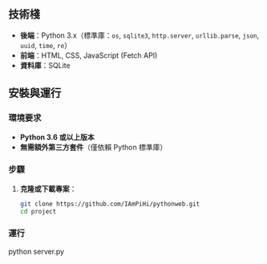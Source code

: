 ## 技術棧
- **後端**：Python 3.x（標準庫：`os`, `sqlite3`, `http.server`, `urllib.parse`, `json`, `uuid`, `time`, `re`）
- **前端**：HTML, CSS, JavaScript (Fetch API)
- **資料庫**：SQLite

## 安裝與運行

### 環境要求
- **Python 3.6 或以上版本**
- **無需額外第三方套件**（僅依賴 Python 標準庫）

### 步驟
1. **克隆或下載專案**：
   ```bash
   git clone https://github.com/IAmPiHi/pythonweb.git
   cd project
### 運行
python server.py
   
